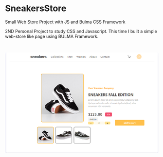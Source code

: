 # SneakersStore
Small Web Store Project with JS and Bulma CSS Framework

2ND Personal Project to study CSS and Javascript. This time I built a simple web-store like page using BULMA Framework. 

<br>


<p align="center">
  <img src="images/sneakersStore.png" >
</p>
